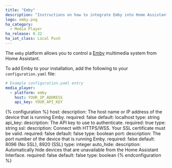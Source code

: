 ```yaml
---
title: "Emby"
description: "Instructions on how to integrate Emby into Home Assistant."
logo: emby.png
ha_category:
  - Media Player
ha_release: 0.32
ha_iot_class: Local Push
---
```



The `emby` platform allows you to control a [Emby](https://emby.media/) multimedia system from Home Assistant.

To add Emby to your installation, add the following to your `configuration.yaml` file:

```yaml
# Example configuration.yaml entry
media_player:
  - platform: emby
    host: YOUR_IP_ADDRESS
    api_key: YOUR_API_KEY
```

{% configuration %}
host:
  description: The host name or IP address of the device that is running Emby.
  required: false
  default: localhost
  type: string
api_key:
  description: The API key to use to authenticate.
  required: true
  type: string
ssl:
  description: Connect with HTTPS/WSS. Your SSL certificate must be valid.
  required: false
  default: false
  type: boolean
port:
  description: The port number of the device that is running Emby.
  required: false
  default: 8096 (No SSL),  8920 (SSL)
  type: integer
auto_hide:
  description: Automatically hide devices that are unavailable from the Home Assistant Interface.
  required: false
  default: false
  type: boolean
{% endconfiguration %}
